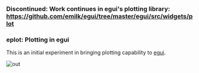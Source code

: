 ### Discontinued: Work continues in egui's plotting library: https://github.com/emilk/egui/tree/master/egui/src/widgets/plot

### eplot: Plotting in egui

This is an initial experiment in bringing plotting capability to [egui](https://github.com/emilk/egui).

![out](https://user-images.githubusercontent.com/1352472/106963653-32ef2280-6741-11eb-9367-8a8ed1afe060.gif)
